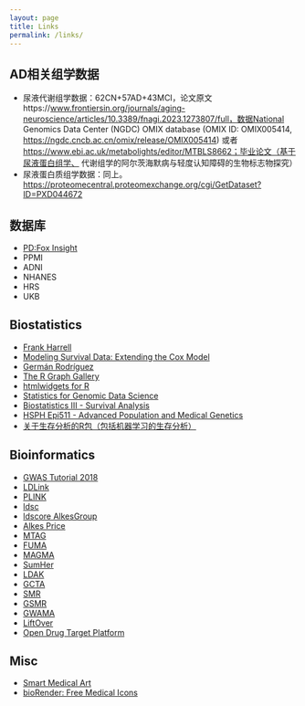 ```yaml
---
layout: page
title: Links
permalink: /links/
---
```

## AD相关组学数据
* 尿液代谢组学数据：62CN+57AD+43MCI，论文原文https://www.frontiersin.org/journals/aging-neuroscience/articles/10.3389/fnagi.2023.1273807/full，数据National Genomics Data Center (NGDC) OMIX database (OMIX ID: OMIX005414, https://ngdc.cncb.ac.cn/omix/release/OMIX005414) 或者 https://www.ebi.ac.uk/metabolights/editor/MTBLS8662；毕业论文（基于尿液蛋白组学、 代谢组学的阿尔茨海默病与轻度认知障碍的生物标志物探究）
* 尿液蛋白质组学数据：同上。https://proteomecentral.proteomexchange.org/cgi/GetDataset?ID=PXD044672

## 数据库
* [PD:Fox Insight](https://foxinsight-info.michaeljfox.org/insight/explore/insight.jsp)
* PPMI
* ADNI
* NHANES
* HRS
* UKB

## Biostatistics

* [Frank Harrell](http://www.fharrell.com/)
* [Modeling Survival Data: Extending the Cox Model](https://www.mayo.edu/research/departments-divisions/department-health-sciences-research/division-biomedical-statistics-informatics/research/survival-analysis/modeling-survival-data-extending-cox-model)
* [Germán Rodríguez](https://data.princeton.edu)
* [The R Graph Gallery](https://www.r-graph-gallery.com/)
* [htmlwidgets for R](http://www.htmlwidgets.org/)
* [Statistics for Genomic Data Science](http://jtleek.com/genstats_site/)
* [Biostatistics III - Survival Analysis](http://biostat3.net/index.html)
* [HSPH Epi511 - Advanced Population and Medical Genetics](https://data.broadinstitute.org/alkesgroup/EPI511/)
* [关于生存分析的R包（包括机器学习的生存分析）](https://cran.r-project.org/web/views/Survival.html)

## Bioinformatics

* [GWAS Tutorial 2018](https://github.com/MareesAT/GWA_tutorial/)
* [LDLink](https://ldlink.nci.nih.gov)
* [PLINK](https://www.cog-genomics.org/plink2)
* [ldsc](https://github.com/bulik/ldsc)
* [ldscore AlkesGroup](https://data.broadinstitute.org/alkesgroup/LDSCORE/)
* [Alkes Price](https://www.hsph.harvard.edu/alkes-price/)
* [MTAG](https://github.com/omeed-maghzian/mtag)
* [FUMA](http://fuma.ctglab.nl/)
* [MAGMA](https://ctg.cncr.nl/software/magma)
* [SumHer](http://dougspeed.com/)
* [LDAK](http://dougspeed.com/)
* [GCTA](http://cnsgenomics.com/software/gsmr/)
* [SMR](http://cnsgenomics.com/software/gsmr/)
* [GSMR](http://cnsgenomics.com/software/gsmr/)
* [GWAMA](https://www.geenivaramu.ee/en/tools/gwama)
* [LiftOver](https://genome.sph.umich.edu/wiki/LiftOver)
* [Open Drug Target Platform](https://www.targetvalidation.org/)

## Misc
* [Smart Medical Art](https://smart.servier.com/)
* [bioRender: Free Medical Icons](http://www.biorender.com/)
